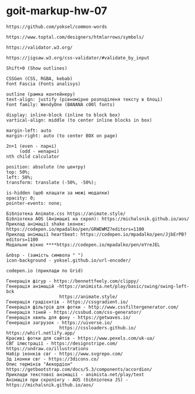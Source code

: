 # goit-markup-hw-07

<!-- Слова, часто используемые в CSS-классах -->

    https://github.com/yoksel/common-words

<!-- Tottal (мнемоніки) -->

    https://www.toptal.com/designers/htmlarrows/symbols/

<!-- HTML validator -->

    https://validator.w3.org/

<!-- CSS validator -->

    https://jigsaw.w3.org/css-validator/#validate_by_input

<!-- FIGMA -->

    Shift+0 (Show outlines)

<!-- Figma plugins -->

    CSSGen (CSS, RGBA, kebab)
    Font Fascia (Fonts analisys)

<!--  -->

    outline (рамка контейнеру)
    text-align: justify (рівномірне розподіленя тексту в блоці)
    Font family: WendyOne (BANANA c00l fonts)

    display: inline-block (inline to block box)
    vartical-align: middle (to center inline blocks in box)

    margin-left: auto
    margin-right: auto (to center BOX on page)

    2n+1 (even - парні)
         (odd - непарні)
    nth child calculator

<!-- Position -->

    position: absolute (по центру)
    top: 50%;
    left: 50%;
    transform: translate (-50%, -50%);

    is-hidden (щоб клацати за межі модалки)
    opacity: 0;
    pointer-events: none;

<!-- Animation -->

    Бібліотека Animate.css https://animate.style/
    Бібліотека AOS (Анімациї на скрол): https://michalsnik.github.io/aos/
    Приклад анімації shake іконок: https://codepen.io/mpadalko/pen/GRWEWMZ?editors=1100
    Приклад анімації heartbeat: https://codepen.io/mpadalko/pen/JjbErPB?editors=1100
    Модальне вікно ****https://codepen.io/mpadalko/pen/eYreJEL

<!-- FORM -->

    &nbsp - (замість символа " ")
    icon-background - yoksel.github.io/url-encoder/

<!-- Interesting webs -->

    codepen.io (приклади по Grid)

    Генерація фігур - https://bennettfeely.com/clippy/
    Генерація анімацій -https://animista.net/play/basic/swing/swing-left-bck
                        https://animate.style/
    Генерація градієнтів - https://cssgradient.io/
    Генерація фільтрів для фотки - http://www.cssfiltergenerator.com/
    Генерація тіней - https://cssbud.com/css-generator/
    Генерація хвиль для фону - https://getwaves.io/
    Генерація загрузок - https://uiverse.io/
                        https://cssloaders.github.io/ https://whirl.netlify.app/
    Красиві фотки для сайтів - https://www.pexels.com/uk-ua/
    СВГ ілюстрації - https://designstripe.com/ https://undraw.co/illustrations
    Набір іконків свг - https://www.svgrepo.com/
    3д іконки свг - https://3dicons.co/
    Опис термінів "Аккордіон" https://getbootstrap.com/docs/5.3/components/accordion/
    Приклади текстової анімації - animista.net/play/text
    Анімація при скролінгу - AOS (бібліотека JS) - https://michalsnik.github.io/aos/
